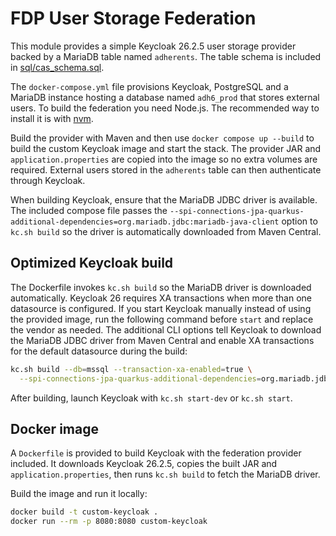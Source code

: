 # FDP User Storage Federation

This module provides a simple Keycloak 26.2.5 user storage provider backed by a MariaDB table named `adherents`.
The table schema is included in [sql/cas_schema.sql](sql/cas_schema.sql).

The `docker-compose.yml` file provisions Keycloak, PostgreSQL and a MariaDB
instance hosting a database named `adh6_prod` that stores external users.
To build the federation you need Node.js. The recommended way to install it is
with [nvm](https://github.com/nvm-sh/nvm).

Build the provider with Maven and then use `docker compose up --build` to build
the custom Keycloak image and start the stack. The provider JAR and
`application.properties` are copied into the image so no extra volumes are
required. External users stored in the `adherents` table can then authenticate
through Keycloak.

When building Keycloak, ensure that the MariaDB JDBC driver is available. The
included compose file passes the
`--spi-connections-jpa-quarkus-additional-dependencies=org.mariadb.jdbc:mariadb-java-client`
option to `kc.sh build` so the driver is automatically downloaded from Maven
Central.

## Optimized Keycloak build

The Dockerfile invokes `kc.sh build` so the MariaDB driver is downloaded
automatically. Keycloak 26 requires XA transactions when more than one
datasource is configured. If you start Keycloak manually instead of using the
provided image, run the following command before `start` and replace the vendor
as needed. The additional CLI options tell Keycloak to download the MariaDB JDBC
driver from Maven Central and enable XA transactions for the default datasource
during the build:

```bash
kc.sh build --db=mssql --transaction-xa-enabled=true \
  --spi-connections-jpa-quarkus-additional-dependencies=org.mariadb.jdbc:mariadb-java-client
```

After building, launch Keycloak with `kc.sh start-dev` or `kc.sh start`.

## Docker image

A `Dockerfile` is provided to build Keycloak with the federation provider included. It downloads Keycloak 26.2.5, copies the built JAR and `application.properties`, then runs `kc.sh build` to fetch the MariaDB driver.

Build the image and run it locally:

```bash
docker build -t custom-keycloak .
docker run --rm -p 8080:8080 custom-keycloak
```
